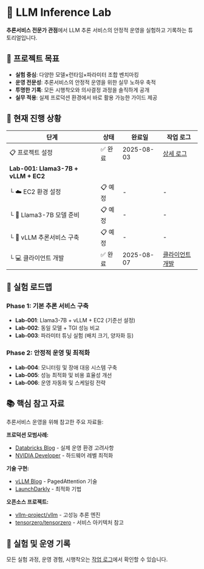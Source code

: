# 🧪 LLM Inference Lab
**추론서비스 전문가 관점**에서 LLM 추론 서비스의 안정적 운영을 실험하고 기록하는 튜토리얼입니다.

## 🎯 프로젝트 목표
- **실험 중심**: 다양한 모델×런타임×파라미터 조합 벤치마킹
- **운영 전문성**: 추론서비스의 안정적 운영을 위한 실무 노하우 축적
- **투명한 기록**: 모든 시행착오와 의사결정 과정을 솔직하게 공개
- **실무 적용**: 실제 프로덕션 환경에서 바로 활용 가능한 가이드 제공

## 🚀 현재 진행 상황

| 단계 | 상태 | 완료일 | 작업 로그 |
|------|------|--------|-----------|
| 📋 프로젝트 설정 | ✅ 완료 | 2025-08-03 | [상세 로그](docs/work-logs/2025-08-03-setup.md) |
| **Lab-001: Llama3-7B + vLLM + EC2** | | | |
| └ ☁️ EC2 환경 설정 | 📋 예정 | - | - |
| └ 🤖 Llama3-7B 모델 준비 | 📋 예정 | - | - |
| └ 🚀 vLLM 추론서비스 구축 | 📋 예정 | - | - |
| └ 💻 클라이언트 개발 | ✅ 완료 | 2025-08-07 | [클라이언트 개발](docs/work-logs/2025-08-07-client-development.md) |

## 🧪 실험 로드맵

### Phase 1: 기본 추론 서비스 구축
- **Lab-001**: Llama3-7B + vLLM + EC2 (기준선 설정)
- **Lab-002**: 동일 모델 + TGI 성능 비교
- **Lab-003**: 파라미터 튜닝 실험 (배치 크기, 양자화 등)

### Phase 2: 안정적 운영 및 최적화
- **Lab-004**: 모니터링 및 장애 대응 시스템 구축
- **Lab-005**: 성능 최적화 및 비용 효율성 개선
- **Lab-006**: 운영 자동화 및 스케일링 전략

## 📚 핵심 참고 자료
추론서비스 운영을 위해 참고한 주요 자료들:

**프로덕션 모범사례:**
- [Databricks Blog](https://www.databricks.com/blog/llm-inference-performance-engineering-best-practices) - 실제 운영 환경 고려사항
- [NVIDIA Developer](https://developer.nvidia.com/blog/mastering-llm-techniques-inference-optimization/) - 하드웨어 레벨 최적화

**기술 구현:**
- [vLLM Blog](https://blog.vllm.ai/2023/06/20/vllm.html) - PagedAttention 기술
- [LaunchDarkly](https://launchdarkly.com/blog/llm-inference-optimization/) - 최적화 기법

**오픈소스 프로젝트:**
- [vllm-project/vllm](https://github.com/vllm-project/vllm) - 고성능 추론 엔진
- [tensorzero/tensorzero](https://github.com/tensorzero/tensorzero) - 서비스 아키텍처 참고

## 📝 실험 및 운영 기록
모든 실험 과정, 운영 경험, 시행착오는 [작업 로그](docs/work-logs/)에서 확인할 수 있습니다.
